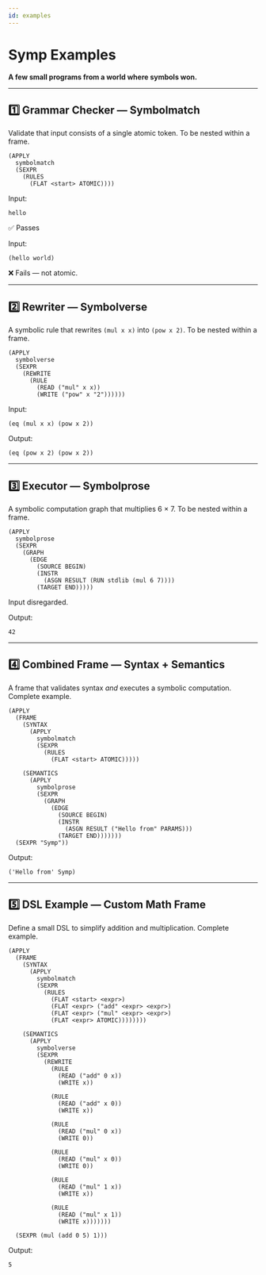 ```yaml
---
id: examples
---
```


# Symp Examples

**A few small programs from a world where symbols won.**

---

## 1️⃣ Grammar Checker — Symbolmatch

Validate that input consists of a single atomic token. To be nested within a frame.

```
(APPLY
  symbolmatch
  (SEXPR
    (RULES
      (FLAT <start> ATOMIC))))
````

Input:

```
hello
```

✅ Passes

Input:

```
(hello world)
```

❌ Fails — not atomic.

---

## 2️⃣ Rewriter — Symbolverse

A symbolic rule that rewrites `(mul x x)` into `(pow x 2)`. To be nested within a frame.

```
(APPLY
  symbolverse
  (SEXPR
    (REWRITE
      (RULE
        (READ ("mul" x x))
        (WRITE ("pow" x "2"))))))
```

Input:

```
(eq (mul x x) (pow x 2))
```

Output:

```
(eq (pow x 2) (pow x 2))
```

---

## 3️⃣ Executor — Symbolprose

A symbolic computation graph that multiplies 6 × 7. To be nested within a frame.

```
(APPLY
  symbolprose
  (SEXPR
    (GRAPH
      (EDGE
        (SOURCE BEGIN)
        (INSTR
          (ASGN RESULT (RUN stdlib (mul 6 7))))
        (TARGET END)))))
```

Input disregarded.

Output:

```
42
```

---

## 4️⃣ Combined Frame — Syntax + Semantics

A frame that validates syntax *and* executes a symbolic computation. Complete example.

```
(APPLY
  (FRAME
    (SYNTAX
      (APPLY
        symbolmatch
        (SEXPR
          (RULES
            (FLAT <start> ATOMIC)))))

    (SEMANTICS
      (APPLY
        symbolprose
        (SEXPR
          (GRAPH
            (EDGE
              (SOURCE BEGIN)
              (INSTR
                (ASGN RESULT ("Hello from" PARAMS)))
              (TARGET END)))))))
  (SEXPR "Symp"))
```

Output:

```
('Hello from' Symp)
```

---

## 5️⃣ DSL Example — Custom Math Frame

Define a small DSL to simplify addition and multiplication. Complete example.

```
(APPLY
  (FRAME
    (SYNTAX
      (APPLY
        symbolmatch
        (SEXPR
          (RULES
            (FLAT <start> <expr>)
            (FLAT <expr> ("add" <expr> <expr>)
            (FLAT <expr> ("mul" <expr> <expr>)
            (FLAT <expr> ATOMIC))))))))

    (SEMANTICS
      (APPLY
        symbolverse
        (SEXPR
          (REWRITE
            (RULE
              (READ ("add" 0 x))
              (WRITE x))

            (RULE
              (READ ("add" x 0))
              (WRITE x))

            (RULE
              (READ ("mul" 0 x))
              (WRITE 0))

            (RULE
              (READ ("mul" x 0))
              (WRITE 0))

            (RULE
              (READ ("mul" 1 x))
              (WRITE x))

            (RULE
              (READ ("mul" x 1))
              (WRITE x)))))))

  (SEXPR (mul (add 0 5) 1)))
```

Output:

```
5
```

